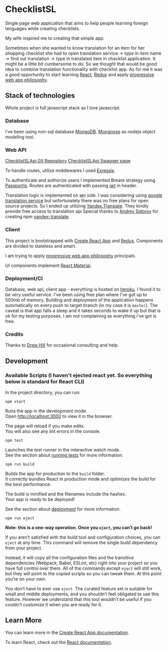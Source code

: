 # ChecklistSL

Single page web application that aims to help people learning foreign languages while creating checklists.

My wife inspired me to creating that simple app.

Sometimes when she wanted to know translation for an item for her shopping checklist she had to open translation service -> type in item name -> find out translation -> type in translated item in checklist application. It might be a little bit cumbersome to do.
So we thought that would be good idea to combine translation functionality with checklist app.
As for me it was a good opportunity to start learning [React](https://github.com/facebook/create-react-app), [Redux](https://redux.js.org/) and apply [progressive web app philosophy](https://developers.google.com/web/progressive-web-apps/).


## Stack of technologies

Whole project is full javascript stack as I love javascript.

### Database

I've been using non-sql database [MongoDB](https://www.mongodb.com/). 
[Mongoose](https://mongoosejs.com/) as nodejs object modeling tool.

### Web API

[ChecklistSLApi Git Repository](https://github.com/AndreySurzhan/ChecklistSLApi)
[ChecklistSLApi Swagger page](https://checklist-sl-api.herokuapp.com/api)

To handle routes, utilize middlewares I used [Exressjs](https://expressjs.com/).

To authenticate and authorize users I implemented Breare strategy using [Passportjs](http://www.passportjs.org/).
Routes are authenticated with passing [jwt](https://jwt.io/) in header.

Translation logic is implemented on api side.
I was considering using [google translation service](https://cloud.google.com/translate/docs/) but unfortunately there was no free plans for open source projects.
So I ended up utilizing [Yandex.Translate](http://translate.yandex.com/). They kindly provide free access to translation api
Special thanks to [Andrey Sidorov](https://www.npmjs.com/~sidorares) for creating npm [yandex-translate](https://www.npmjs.com/package/yandex-translate).

### Client
This project is bootstrapped with [Create React App](https://github.com/facebook/create-react-app) and [Redux](https://redux.js.org/).
Components are divided to stateless and smart.

I am trying to apply [progressive web app philosophy](https://developers.google.com/web/progressive-web-apps/) principals.

UI components implement [React Material](https://material-ui.com).

### Deployment/CI

Database, web api, client app - everything is hosted on [heroku](https://help.heroku.com/).
I found it to be very useful service. 
I've been using free plan where I've got up to 500mb of memory.
Building and deployment of the application happens automatically on every push to target branch (in my case it is `master`).
The caveat is that app falls a sleep and it takes seconds to wake it up but that is ok for my testing purposes. 
I am not complaining as everything i've got is free.

### Credits

Thanks to [Drew Hill](https://github.com/arhill05) for occasional consulting and help.


## Development

### Available Scripts (I haven't ejected react yet. So everything below is standard for React CLI)

In the project directory, you can run:

`npm start`

Runs the app in the development mode.<br>
Open [http://localhost:3000](http://localhost:3000) to view it in the browser.

The page will reload if you make edits.<br>
You will also see any lint errors in the console.

`npm test`

Launches the test runner in the interactive watch mode.<br>
See the section about [running tests](https://facebook.github.io/create-react-app/docs/running-tests) for more information.

`npm run build`

Builds the app for production to the `build` folder.<br>
It correctly bundles React in production mode and optimizes the build for the best performance.

The build is minified and the filenames include the hashes.<br>
Your app is ready to be deployed!

See the section about [deployment](https://facebook.github.io/create-react-app/docs/deployment) for more information.

`npm run eject`

**Note: this is a one-way operation. Once you `eject`, you can’t go back!**

If you aren’t satisfied with the build tool and configuration choices, you can `eject` at any time. This command will remove the single build dependency from your project.

Instead, it will copy all the configuration files and the transitive dependencies (Webpack, Babel, ESLint, etc) right into your project so you have full control over them. All of the commands except `eject` will still work, but they will point to the copied scripts so you can tweak them. At this point you’re on your own.

You don’t have to ever use `eject`. The curated feature set is suitable for small and middle deployments, and you shouldn’t feel obligated to use this feature. However we understand that this tool wouldn’t be useful if you couldn’t customize it when you are ready for it.

## Learn More

You can learn more in the [Create React App documentation](https://facebook.github.io/create-react-app/docs/getting-started).

To learn React, check out the [React documentation](https://reactjs.org/).
